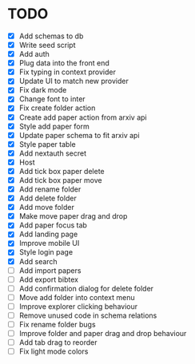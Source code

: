 # TODO

- [x] Add schemas to db
- [x] Write seed script
- [x] Add auth
- [x] Plug data into the front end
- [x] Fix typing in context provider
- [x] Update UI to match new provider
- [x] Fix dark mode
- [x] Change font to inter
- [x] Fix create folder action
- [x] Create add paper action from arxiv api
- [x] Style add paper form
- [x] Update paper schema to fit arxiv api
- [x] Style paper table
- [x] Add nextauth secret
- [x] Host
- [x] Add tick box paper delete
- [x] Add tick box paper move
- [x] Add rename folder
- [x] Add delete folder
- [x] Add move folder
- [x] Make move paper drag and drop
- [x] Add paper focus tab
- [x] Add landing page
- [x] Improve mobile UI
- [x] Style login page
- [x] Add search
- [ ] Add import papers
- [ ] Add export bibtex
- [ ] Add confirmation dialog for delete folder
- [ ] Move add folder into context menu
- [ ] Improve explorer clicking behaviour
- [ ] Remove unused code in schema relations
- [ ] Fix rename folder bugs
- [ ] Improve folder and paper drag and drop behaviour
- [ ] Add tab drag to reorder
- [ ] Fix light mode colors
